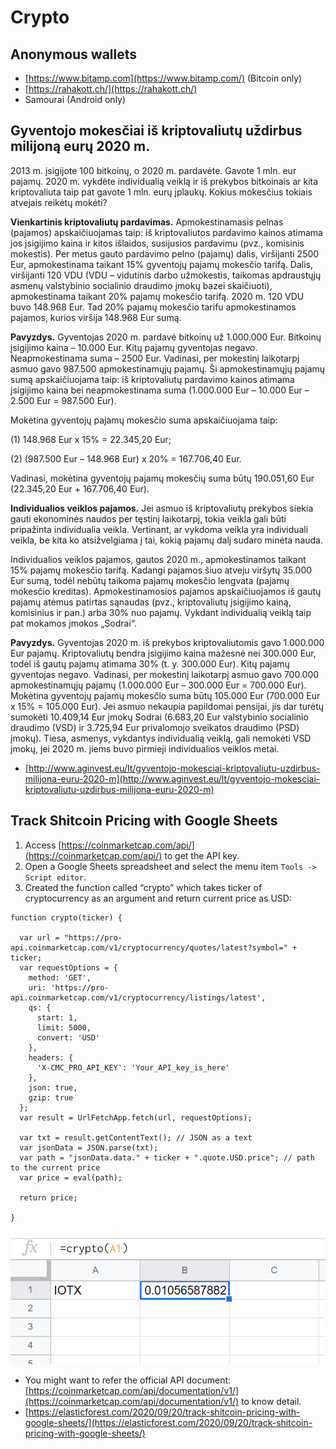 # Crypto

## Anonymous wallets

* [https://www.bitamp.com](https://www.bitamp.com/) \(Bitcoin only\)
* [https://rahakott.ch/](https://rahakott.ch/)
* Samourai \(Android only\)

## Gyventojo mokesčiai iš kriptovaliutų uždirbus milijoną eurų 2020 m.

2013 m. įsigijote 100 bitkoinų, o 2020 m. pardavėte. Gavote 1 mln. eur pajamų. 2020 m. vykdėte individualią veiklą ir iš prekybos bitkoinais ar kita kriptovaliuta taip pat gavote 1 mln. eurų įplaukų. Kokius mokesčius tokiais atvejais reikėtų mokėti?

**Vienkartinis kriptovaliutų pardavimas.** Apmokestinamasis pelnas \(pajamos\) apskaičiuojamas taip: iš kriptovaliutos pardavimo kainos atimama jos įsigijimo kaina ir kitos išlaidos, susijusios pardavimu \(pvz., komisinis mokestis\). Per metus gauto pardavimo pelno \(pajamų\) dalis, viršijanti 2500 Eur, apmokestinama taikant 15% gyventojų pajamų mokesčio tarifą. Dalis, viršijanti 120 VDU \(VDU – vidutinis darbo užmokestis, taikomas apdraustųjų asmenų valstybinio socialinio draudimo įmokų bazei skaičiuoti\), apmokestinama taikant 20% pajamų mokesčio tarifą. 2020 m. 120 VDU buvo 148.968 Eur. Tad 20% pajamų mokesčio tarifu apmokestinamos pajamos, kurios viršija 148.968 Eur sumą.

**Pavyzdys.** Gyventojas 2020 m. pardavė bitkoinų už 1.000.000 Eur. Bitkoinų įsigijimo kaina – 10.000 Eur. Kitų pajamų gyventojas negavo. Neapmokestinama suma – 2500 Eur. Vadinasi, per mokestinį laikotarpį asmuo gavo 987.500 apmokestinamųjų pajamų. Ši apmokestinamųjų pajamų sumą apskaičiuojama taip: iš kriptovaliutų pardavimo kainos atimama įsigijimo kaina bei neapmokestinama suma \(1.000.000 Eur – 10.000 Eur – 2.500 Eur = 987.500 Eur\).

Mokėtina gyventojų pajamų mokesčio suma apskaičiuojama taip:

\(1\) 148.968 Eur x 15% = 22.345,20 Eur;

\(2\) \(987.500 Eur – 148.968 Eur\) x 20% = 167.706,40 Eur.

Vadinasi, mokėtina gyventojų pajamų mokesčių suma būtų 190.051,60 Eur \(22.345,20 Eur + 167.706,40 Eur\).

**Individualios veiklos pajamos.** Jei asmuo iš kriptovaliutų prekybos siekia gauti ekonominės naudos per tęstinį laikotarpį, tokia veikla gali būti pripažinta individualia veikla. Vertinant, ar vykdoma veikla yra individuali veikla, be kita ko atsižvelgiama į tai, kokią pajamų dalį sudaro minėta nauda.

Individualios veiklos pajamos, gautos 2020 m., apmokestinamos taikant 15% pajamų mokesčio tarifą. Kadangi pajamos šiuo atveju viršytų 35.000 Eur sumą, todėl nebūtų taikoma pajamų mokesčio lengvata \(pajamų mokesčio kreditas\). Apmokestinamosios pajamos apskaičiuojamos iš gautų pajamų atėmus patirtas sąnaudas \(pvz., kriptovaliutų įsigijimo kainą, komisinius ir pan.\) arba 30% nuo pajamų. Vykdant individualią veiklą taip pat mokamos įmokos „Sodrai“.

**Pavyzdys.** Gyventojas 2020 m. iš prekybos kriptovaliutomis gavo 1.000.000 Eur pajamų. Kriptovaliutų bendra įsigijimo kaina mažesnė nei 300.000 Eur, todėl iš gautų pajamų atimama 30% \(t. y. 300.000 Eur\). Kitų pajamų gyventojas negavo. Vadinasi, per mokestinį laikotarpį asmuo gavo 700.000 apmokestinamųjų pajamų \(1.000.000 Eur – 300.000 Eur = 700.000 Eur\). Mokėtina gyventojų pajamų mokesčio suma būtų 105.000 Eur \(700.000 Eur x 15% = 105.000 Eur\). Jei asmuo nekaupia papildomai pensijai, jis dar turėtų sumokėti 10.409,14 Eur įmokų Sodrai \(6.683,20 Eur valstybinio socialinio draudimo \(VSD\) ir 3.725,94 Eur privalomojo sveikatos draudimo \(PSD\) įmokų\). Tiesa, asmenys, vykdantys individualią veiklą, gali nemokėti VSD įmokų, jei 2020 m. jiems buvo pirmieji individualios veiklos metai.

* [http://www.aginvest.eu/lt/gyventojo-mokesciai-kriptovaliutu-uzdirbus-milijona-euru-2020-m](http://www.aginvest.eu/lt/gyventojo-mokesciai-kriptovaliutu-uzdirbus-milijona-euru-2020-m)

## Track Shitcoin Pricing with Google Sheets

1. Access [https://coinmarketcap.com/api/](https://coinmarketcap.com/api/) to get the API key.
2. Open a Google Sheets spreadsheet and select the menu item `Tools -> Script editor`.
3. Created the function called “crypto” which takes ticker of cryptocurrency as an argument and return current price as USD:

```text
function crypto(ticker) {
 
  var url = "https://pro-api.coinmarketcap.com/v1/cryptocurrency/quotes/latest?symbol=" + ticker;
  var requestOptions = {
    method: 'GET',
    uri: 'https://pro-api.coinmarketcap.com/v1/cryptocurrency/listings/latest',
    qs: {
      start: 1,
      limit: 5000,
      convert: 'USD'
    },
    headers: {
      'X-CMC_PRO_API_KEY': 'Your_API_key_is_here'
    },
    json: true,
    gzip: true
  };
  var result = UrlFetchApp.fetch(url, requestOptions);
 
  var txt = result.getContentText(); // JSON as a text
  var jsonData = JSON.parse(txt);
  var path = "jsonData.data." + ticker + ".quote.USD.price"; // path to the current price
  var price = eval(path);
 
  return price;
 
}
```

![Usage example](../.gitbook/assets/crypto2-1.png)

* You might want to refer the official API document: [https://coinmarketcap.com/api/documentation/v1/](https://coinmarketcap.com/api/documentation/v1/) to know detail.
* [https://elasticforest.com/2020/09/20/track-shitcoin-pricing-with-google-sheets/](https://elasticforest.com/2020/09/20/track-shitcoin-pricing-with-google-sheets/)

